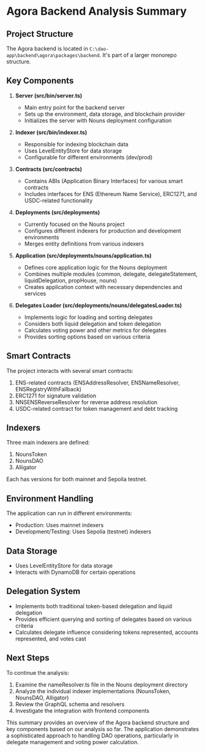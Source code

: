 # Agora Backend Analysis Summary

## Project Structure

The Agora backend is located in `C:\dao-app\backend\agora\packages\backend`. It's part of a larger monorepo structure.

## Key Components

1. **Server (src/bin/server.ts)**
   - Main entry point for the backend server
   - Sets up the environment, data storage, and blockchain provider
   - Initializes the server with Nouns deployment configuration

2. **Indexer (src/bin/indexer.ts)**
   - Responsible for indexing blockchain data
   - Uses LevelEntityStore for data storage
   - Configurable for different environments (dev/prod)

3. **Contracts (src/contracts)**
   - Contains ABIs (Application Binary Interfaces) for various smart contracts
   - Includes interfaces for ENS (Ethereum Name Service), ERC1271, and USDC-related functionality

4. **Deployments (src/deployments)**
   - Currently focused on the Nouns project
   - Configures different indexers for production and development environments
   - Merges entity definitions from various indexers

5. **Application (src/deployments/nouns/application.ts)**
   - Defines core application logic for the Nouns deployment
   - Combines multiple modules (common, delegate, delegateStatement, liquidDelegation, propHouse, nouns)
   - Creates application context with necessary dependencies and services

6. **Delegates Loader (src/deployments/nouns/delegatesLoader.ts)**
   - Implements logic for loading and sorting delegates
   - Considers both liquid delegation and token delegation
   - Calculates voting power and other metrics for delegates
   - Provides sorting options based on various criteria

## Smart Contracts

The project interacts with several smart contracts:

1. ENS-related contracts (ENSAddressResolver, ENSNameResolver, ENSRegistryWithFallback)
2. ERC1271 for signature validation
3. NNSENSReverseResolver for reverse address resolution
4. USDC-related contract for token management and debt tracking

## Indexers

Three main indexers are defined:
1. NounsToken
2. NounsDAO
3. Alligator

Each has versions for both mainnet and Sepolia testnet.

## Environment Handling

The application can run in different environments:
- Production: Uses mainnet indexers
- Development/Testing: Uses Sepolia (testnet) indexers

## Data Storage

- Uses LevelEntityStore for data storage
- Interacts with DynamoDB for certain operations

## Delegation System

- Implements both traditional token-based delegation and liquid delegation
- Provides efficient querying and sorting of delegates based on various criteria
- Calculates delegate influence considering tokens represented, accounts represented, and votes cast

## Next Steps

To continue the analysis:
1. Examine the nameResolver.ts file in the Nouns deployment directory
2. Analyze the individual indexer implementations (NounsToken, NounsDAO, Alligator)
3. Review the GraphQL schema and resolvers
4. Investigate the integration with frontend components

This summary provides an overview of the Agora backend structure and key components based on our analysis so far. The application demonstrates a sophisticated approach to handling DAO operations, particularly in delegate management and voting power calculation.